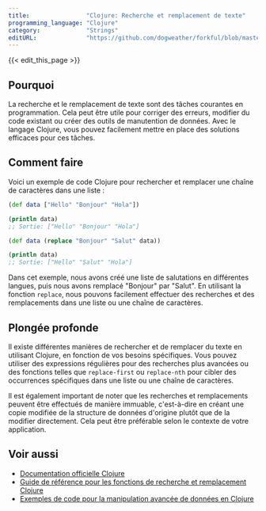 ```yaml
---
title:                "Clojure: Recherche et remplacement de texte"
programming_language: "Clojure"
category:             "Strings"
editURL:              "https://github.com/dogweather/forkful/blob/master/content/fr/clojure/searching-and-replacing-text.md"
---
```


{{< edit_this_page >}}

## Pourquoi

La recherche et le remplacement de texte sont des tâches courantes en programmation. Cela peut être utile pour corriger des erreurs, modifier du code existant ou créer des outils de manutention de données. Avec le langage Clojure, vous pouvez facilement mettre en place des solutions efficaces pour ces tâches.

## Comment faire

Voici un exemple de code Clojure pour rechercher et remplacer une chaîne de caractères dans une liste :

```Clojure
(def data ["Hello" "Bonjour" "Hola"])

(println data)
;; Sortie: ["Hello" "Bonjour" "Hola"]

(def data (replace "Bonjour" "Salut" data))

(println data)
;; Sortie: ["Hello" "Salut" "Hola"]
```

Dans cet exemple, nous avons créé une liste de salutations en différentes langues, puis nous avons remplacé "Bonjour" par "Salut". En utilisant la fonction `replace`, nous pouvons facilement effectuer des recherches et des remplacements dans une liste ou une chaîne de caractères.

## Plongée profonde

Il existe différentes manières de rechercher et de remplacer du texte en utilisant Clojure, en fonction de vos besoins spécifiques. Vous pouvez utiliser des expressions régulières pour des recherches plus avancées ou des fonctions telles que `replace-first` ou `replace-nth` pour cibler des occurrences spécifiques dans une liste ou une chaîne de caractères.

Il est également important de noter que les recherches et remplacements peuvent être effectués de manière immuable, c'est-à-dire en créant une copie modifiée de la structure de données d'origine plutôt que de la modifier directement. Cela peut être préférable selon le contexte de votre application.

## Voir aussi

- [Documentation officielle Clojure](https://clojure.org)
- [Guide de référence pour les fonctions de recherche et remplacement Clojure](https://clojuredocs.org/clojure_string/string_functions)
- [Exemples de code pour la manipulation avancée de données en Clojure](https://github.com/emmanuelprat/data-manipulation-with-clojure)